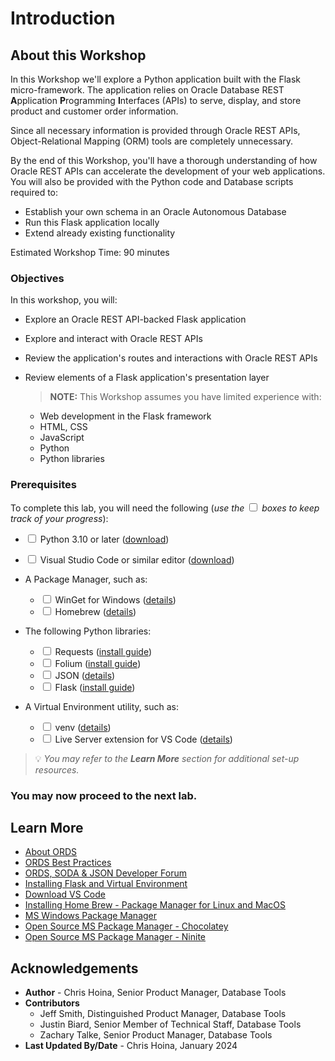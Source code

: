 # Introduction

## About this Workshop

In this Workshop we'll explore a Python application built with the Flask micro-framework. The application relies on Oracle Database REST **A**pplication **P**rogramming **I**nterfaces (APIs) to serve, display, and store product and customer order information.

Since all necessary information is provided through Oracle REST APIs, Object-Relational Mapping (ORM) tools are completely unnecessary.

By the end of this Workshop, you'll have a thorough understanding of how Oracle REST APIs can accelerate the development of your web applications. You will also be provided with the Python code and Database scripts required to:

- Establish your own schema in an Oracle Autonomous Database
- Run this Flask application locally
- Extend already existing functionality

Estimated Workshop Time: 90 minutes

### Objectives

In this workshop, you will:

- Explore an Oracle REST API-backed Flask application
- Explore and interact with Oracle REST APIs
- Review the application's routes and interactions with Oracle REST APIs
- Review elements of a Flask application's presentation layer

   > **NOTE:** This Workshop assumes you have limited experience with:
   - Web development in the Flask framework
   - HTML, CSS
   - JavaScript
   - Python
   - Python libraries

### Prerequisites

To complete this lab, you will need the following (*use the <input type="checkbox"/> boxes to keep track of your progress*):

- <input type="checkbox"/> Python 3.10 or later ([download](https://www.python.org/downloads/))
- <input type="checkbox"/> Visual Studio Code or similar editor ([download](https://code.visualstudio.com/Download))

- A Package Manager, such as:
    - <input type="checkbox"/> WinGet for Windows ([details](https://learn.microsoft.com/en-us/windows/package-manager/#understanding-package-managers))
    - <input type="checkbox"/> Homebrew ([details](https://brew.sh/))

- The following Python libraries:
    - <input type="checkbox"/> Requests ([install guide](https://requests.readthedocs.io/en/latest/user/install/))
    - <input type="checkbox"/> Folium ([install guide](https://github.com/python-visualization/folium))
    - <input type="checkbox"/> JSON ([details](https://docs.python.org/3/library/json.html))
    - <input type="checkbox"/> Flask ([install guide](https://flask.palletsprojects.com/en/3.0.x/installation/))

- A Virtual Environment utility, such as:
    - <input type="checkbox"/> venv ([details](https://docs.python.org/3/library/venv.html#module-venv))
    - <input type="checkbox"/> Live Server extension for VS Code ([details](https://marketplace.visualstudio.com/items?itemName=ritwickdey.LiveServer))

> 💡 *You may refer to the **Learn More** section for additional set-up resources.*

### You may now **proceed to the next lab.**

## Learn More

* [About ORDS](https://www.oracle.com/database/technologies/appdev/rest.html)
* [ORDS Best Practices](https://www.oracle.com/database/technologies/appdev/rest/best-practices/)
* [ORDS, SODA & JSON Developer Forum](https://community.oracle.com/tech/developers/categories/oracle_rest_data_services) 
* [Installing Flask and Virtual Environment](https://flask.palletsprojects.com/en/2.2.x/installation/)
* [Download VS Code](https://code.visualstudio.com/download)
* [Installing Home Brew - Package Manager for Linux and MacOS](https://docs.brew.sh/Installation)
* [MS Windows Package Manager](https://docs.microsoft.com/en-us/windows/package-manager/)
* [Open Source MS Package Manager - Chocolatey](https://chocolatey.org/)
* [Open Source MS Package Manager - Ninite](https://ninite.com/)

## Acknowledgements

* **Author** - Chris Hoina, Senior Product Manager, Database Tools
* **Contributors**
  - Jeff Smith, Distinguished Product Manager, Database Tools
  - Justin Biard, Senior Member of Technical Staff, Database Tools
  - Zachary Talke, Senior Product Manager, Database Tools
* **Last Updated By/Date** - Chris Hoina, January 2024

